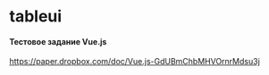 # tableui

#### Тестовое задание Vue.js

https://paper.dropbox.com/doc/Vue.js-GdUBmChbMHVOrnrMdsu3j 
